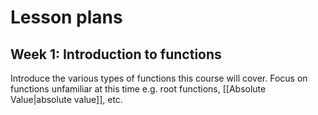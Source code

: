 # Lesson plans
## Week 1: Introduction to functions
Introduce the various types of functions this course will cover. Focus on functions unfamiliar at this time e.g. root functions, [[Absolute Value|absolute value]], etc.